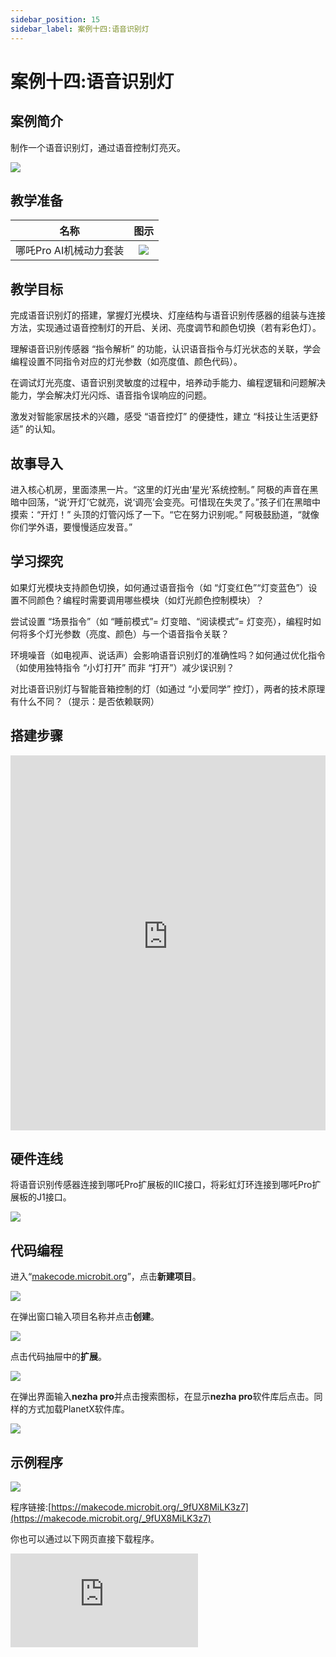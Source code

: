 ```yaml
---
sidebar_position: 15
sidebar_label: 案例十四:语音识别灯
---
```


# 案例十四:语音识别灯

## 案例简介

制作一个语音识别灯，通过语音控制灯亮灭。

![](https://wiki-media-ef.oss-cn-hongkong.aliyuncs.com/i18n/en/docusaurus-plugin-content-docs/current/microbit/building-blocks/nezha-pro-ai-mechanical-power-kit/images/nezha-pro-ai-mechanical-power-kit-case-14-01.png)

## 教学准备

|     名称     |            图示            |
| :----------: | :--------------------------: |
|   哪吒Pro AI机械动力套装   |   ![](https://wiki-media-ef.oss-cn-hongkong.aliyuncs.com/docs/microbit/building-blocks/nezha-pro-ai-mechanical-power-kit/images/nezha-pro-ai-mechanical-power-kit-01.png)  |

## 教学目标

完成语音识别灯的搭建，掌握灯光模块、灯座结构与语音识别传感器的组装与连接方法，实现通过语音控制灯的开启、关闭、亮度调节和颜色切换（若有彩色灯）。

理解语音识别传感器 “指令解析” 的功能，认识语音指令与灯光状态的关联，学会编程设置不同指令对应的灯光参数（如亮度值、颜色代码）。

在调试灯光亮度、语音识别灵敏度的过程中，培养动手能力、编程逻辑和问题解决能力，学会解决灯光闪烁、语音指令误响应的问题。

激发对智能家居技术的兴趣，感受 “语音控灯” 的便捷性，建立 “科技让生活更舒适” 的认知。

## 故事导入

进入核心机房，里面漆黑一片。“这里的灯光由‘星光’系统控制。” 阿极的声音在黑暗中回荡，“说‘开灯’它就亮，说‘调亮’会变亮。可惜现在失灵了。”​
孩子们在黑暗中摸索：“开灯！” 头顶的灯管闪烁了一下。“它在努力识别呢。” 阿极鼓励道，“就像你们学外语，要慢慢适应发音。”

## 学习探究

如果灯光模块支持颜色切换，如何通过语音指令（如 “灯变红色”“灯变蓝色”）设置不同颜色？编程时需要调用哪些模块（如灯光颜色控制模块）？

尝试设置 “场景指令”（如 “睡前模式”= 灯变暗、“阅读模式”= 灯变亮），编程时如何将多个灯光参数（亮度、颜色）与一个语音指令关联？

环境噪音（如电视声、说话声）会影响语音识别灯的准确性吗？如何通过优化指令（如使用独特指令 “小灯打开” 而非 “打开”）减少误识别？

对比语音识别灯与智能音箱控制的灯（如通过 “小爱同学” 控灯），两者的技术原理有什么不同？（提示：是否依赖联网）

## 搭建步骤

<embed src="https://wiki-media-ef.oss-cn-hongkong.aliyuncs.com/i18n/en/docusaurus-plugin-content-docs/current/microbit/building-blocks/nezha-pro-ai-mechanical-power-kit/files/nezha-pro-ai-mechanical-power-kit-case-14.pdf" type="application/pdf" width="100%" height="600px" />

## 硬件连线

将语音识别传感器连接到哪吒Pro扩展板的IIC接口，将彩虹灯环连接到哪吒Pro扩展板的J1接口。

![](https://wiki-media-ef.oss-cn-hongkong.aliyuncs.com/i18n/en/docusaurus-plugin-content-docs/current/microbit/building-blocks/nezha-pro-ai-mechanical-power-kit/images/nezha-pro-ai-mechanical-power-kit-case-14-02.png)

## 代码编程

进入“[makecode.microbit.org](https://makecode.microbit.org)”，点击**新建项目**。

![](https://wiki-media-ef.oss-cn-hongkong.aliyuncs.com/docs/microbit/building-blocks/microbit-space-science-kit/images/microbit-space-science-kit-case01-07.png)

在弹出窗口输入项目名称并点击**创建**。

![](https://wiki-media-ef.oss-cn-hongkong.aliyuncs.com/docs/microbit/building-blocks/microbit-space-science-kit/images/microbit-space-science-kit-case01-11.png)

点击代码抽屉中的**扩展**。

![](https://wiki-media-ef.oss-cn-hongkong.aliyuncs.com/docs/microbit/building-blocks/microbit-space-science-kit/images/microbit-space-science-kit-case01-09.png)

在弹出界面输入**nezha pro**并点击搜索图标，在显示**nezha pro**软件库后点击。同样的方式加载PlanetX软件库。

![](https://wiki-media-ef.oss-cn-hongkong.aliyuncs.com/docs/microbit/building-blocks/microbit-space-science-kit/images/microbit-space-science-kit-case01-10.png)

## 示例程序

![](https://wiki-media-ef.oss-cn-hongkong.aliyuncs.com/i18n/en/docusaurus-plugin-content-docs/current/microbit/building-blocks/nezha-pro-ai-mechanical-power-kit/images/nezha-pro-ai-mechanical-power-kit-case-14-03.png)

程序链接:[https://makecode.microbit.org/_9fUX8MiLK3z7](https://makecode.microbit.org/_9fUX8MiLK3z7)

你也可以通过以下网页直接下载程序。

<div
    style={{
        position: 'relative',
        paddingBottom: '60%',
        overflow: 'hidden',
    }}
>
    <iframe
        src="https://makecode.microbit.org/_9fUX8MiLK3z7"
        frameborder="0"
        sandbox="allow-popups allow-forms allow-scripts allow-same-origin"
        style={{
            position: 'absolute',
            width: '100%',
            height: '100%',
        }}
    />
</div>

## 下载程序

使用 USB 线连接 PC 和 micro:bit V2。

![](https://wiki-media-ef.oss-cn-hongkong.aliyuncs.com/docs/microbit/building-blocks/microbit-space-science-kit/images/microbit-space-science-kit-manual03.gif)

连接成功后，电脑上会识别出一个名为 MICROBIT 的盘符。

![](https://wiki-media-ef.oss-cn-hongkong.aliyuncs.com/docs/microbit/building-blocks/microbit-space-science-kit/images/microbit-space-science-kit-manual06.png)

点击左下角的![](https://wiki-media-ef.oss-cn-hongkong.aliyuncs.com/docs/microbit/building-blocks/microbit-space-science-kit/images/microbit-space-science-kit-manual07.png)，选择**Connect Device**。

![](https://wiki-media-ef.oss-cn-hongkong.aliyuncs.com/docs/microbit/building-blocks/microbit-space-science-kit/images/microbit-space-science-kit-manual11.png)

点击![](https://wiki-media-ef.oss-cn-hongkong.aliyuncs.com/docs/microbit/building-blocks/microbit-space-science-kit/images/microbit-space-science-kit-manual08.png)。

![](https://wiki-media-ef.oss-cn-hongkong.aliyuncs.com/docs/microbit/building-blocks/microbit-space-science-kit/images/microbit-space-science-kit-manual12.png)

点击![](https://wiki-media-ef.oss-cn-hongkong.aliyuncs.com/docs/microbit/building-blocks/microbit-space-science-kit/images/microbit-space-science-kit-manual09.png)。

![](https://wiki-media-ef.oss-cn-hongkong.aliyuncs.com/docs/microbit/building-blocks/microbit-space-science-kit/images/microbit-space-science-kit-manual13.png)

在弹出窗口选择 **BBC micro:bit CMSIS-DAP**，然后选择**连接**，至此，我们的 micro:bit 就已经连接成功。

![](https://wiki-media-ef.oss-cn-hongkong.aliyuncs.com/docs/microbit/building-blocks/microbit-space-science-kit/images/microbit-space-science-kit-manual14.png)

点击**下载程序**

![](https://wiki-media-ef.oss-cn-hongkong.aliyuncs.com/docs/microbit/building-blocks/microbit-space-science-kit/images/microbit-space-science-kit-manual10.png)


## 案例演示

开启电源后，根据语音控制灯光设备运行。

Start device  开灯
Turn off device 关灯


![](https://wiki-media-ef.oss-cn-hongkong.aliyuncs.com/i18n/en/docusaurus-plugin-content-docs/current/microbit/building-blocks/nezha-pro-ai-mechanical-power-kit/images/nezha-pro-ai-mechanical-power-kit-case-14.gif)


## 扩展知识

1. 语音识别灯的技术分类：本案例是 “本地语音控制灯”（指令预设在传感器中，无需联网），而智能音箱控制的灯是 “联网语音控制灯”（通过云端解析指令），前者响应更快，后者可支持更复杂的指令。
2. 智能家居的联动：语音识别灯可与其他智能家居联动，如 “说‘回家模式’= 灯打开 + 空调开启 + 窗帘关闭”，这需要通过 “智能家居网关” 实现不同设备的通信，体现了 “万物互联” 的趋势。
3. 灯光的健康价值：现代语音识别灯还可加入 “护眼模式”（如调节色温），通过语音指令快速切换，避免长时间看冷光损伤眼睛，体现了 “科技兼顾健康” 的设计理念。
